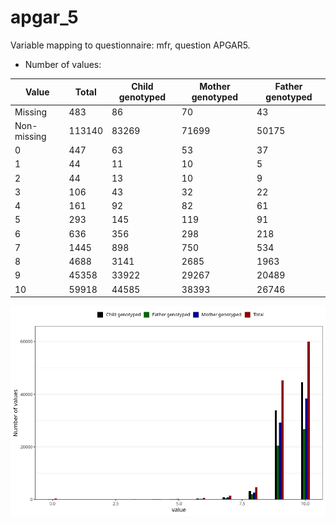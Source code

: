 # apgar_5
Variable mapping to questionnaire: mfr, question APGAR5.
- Number of values:

| Value | Total | Child genotyped | Mother genotyped | Father genotyped |
| ----- | ----- | --------------- | ---------------- | ---------------- |
| Missing | 483 | 86 | 70 | 43 |
| Non-missing | 113140 | 83269 | 71699 | 50175 |
| 0 | 447 | 63 | 53 | 37 |
| 1 | 44 | 11 | 10 | 5 |
| 2 | 44 | 13 | 10 | 9 |
| 3 | 106 | 43 | 32 | 22 |
| 4 | 161 | 92 | 82 | 61 |
| 5 | 293 | 145 | 119 | 91 |
| 6 | 636 | 356 | 298 | 218 |
| 7 | 1445 | 898 | 750 | 534 |
| 8 | 4688 | 3141 | 2685 | 1963 |
| 9 | 45358 | 33922 | 29267 | 20489 |
| 10 | 59918 | 44585 | 38393 | 26746 |



![](apgar_5_n.png)



